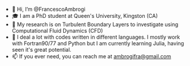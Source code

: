 - 👋 Hi, I’m @FrancescoAmbrogi
- 🎓 I am a PhD student at Queen's University, Kingston (CA)
- 💨 My research is on Turbulent Boundary Layers to investigate using Computational Fluid Dynamics (CFD)
- 🌱 I deal a lot with codes written in different languages. I mostly work with Fortran90/77 and Python but I 
     am currently learning Julia, having seen it's great potential.
- 📫 If you ever need, you can reach me at ambrogifra@gmail.com

<!---
FrancescoAmbrogi/FrancescoAmbrogi is a ✨ special ✨ repository because its `README.md` (this file) appears on your GitHub profile.
You can click the Preview link to take a look at your changes.
--->
